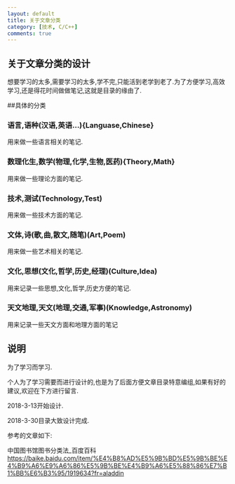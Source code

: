 ```yaml
---
layout: default
title: 关于文章分类
category: [技术, C/C++]
comments: true
---
```


## 关于文章分类的设计
想要学习的太多,需要学习的太多,学不完,只能活到老学到老了.为了方便学习,高效学习,还是得花时间做做笔记,这就是目录的缘由了.



##具体的分类

### 语言,语种(汉语,英语...){Languase,Chinese}
用来做一些语言相关的笔记.

### 数理化生,数学(物理,化学,生物,医药){Theory,Math}
用来做一些理论方面的笔记.

### 技术,测试(Technology,Test)
用来做一些技术方面的笔记.

### 文体,诗(歌,曲,散文,随笔)(Art,Poem)
用来做一些艺术相关的笔记.

### 文化,思想(文化,哲学,历史,经理)(Culture,Idea)
用来记录一些思想,文化,哲学,历史方便的笔记.

### 天文地理,天文(地理,交通,军事)(Knowledge,Astronomy)
用来记录一些天文方面和地理方面的笔记


## 说明

为了学习而学习.

个人为了学习需要而进行设计的,也是为了后面方便文章目录特意编组,如果有好的建议,欢迎在下方进行留言.

2018-3-13开始设计.

2018-3-30目录大致设计完成.


参考的文章如下:


中国图书馆图书分类法_百度百科
https://baike.baidu.com/item/%E4%B8%AD%E5%9B%BD%E5%9B%BE%E4%B9%A6%E9%A6%86%E5%9B%BE%E4%B9%A6%E5%88%86%E7%B1%BB%E6%B3%95/1919634?fr=aladdin





